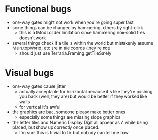 # Functional bugs
- one-way gates might not work when you're going super fast
- some things can be changed by hammering, others by right-click
    - this is a tModLoader limitation since hammering non-solid tiles doesn't work
- several things check if a tile is within the world but mistakenly assume Main.topWorld, etc are in tile coords (they're not)
    - should just use Terraria.Framing.getTileSafely

# Visual bugs
- one-way gates cause jitter
    - actually acceptable for horizontal because it's like they're pushing you back (well, they are) but would be better if they worked like walls
    - for vertical it's awful
- the graphics are bad, someone please make better ones
    - especially some things are missing slope graphics
- the letter tiles and Numeric Display Digit all appear as A while being placed, but show up correctly once placed.
    - I'm sure this is trivial to fix but nobody can tell me how
